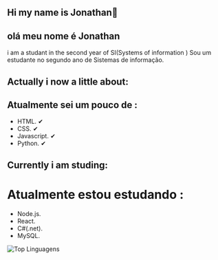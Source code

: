 ## Hi my name is Jonathan👋
## olá meu nome é Jonathan
i am a studant in the second year of SI(Systems of information )
Sou um estudante no segundo ano de Sistemas de informação.
## Actually i now a little about:
## Atualmente sei um pouco de : 
- HTML. ✔
- CSS. ✔
- Javascript. ✔
- Python. ✔
## Currently i am studing:
# Atualmente estou estudando :
- Node.js. 
- React. 
- C#(.net).
- MySQL. 

 ![Top Linguagens](https://github-readme-stats.vercel.app/api/top-langs/?username=jon7346&repo=jon7346&layout=compact)
 


<!--
**jon7346/jon7346** is a ✨ _special_ ✨ repository because its `README.md` (this file) appears on your GitHub profile.

Here are some ideas to get you started:

- 🔭 I’m currently working on ...
- 🌱 I’m currently learning ...
- 👯 I’m looking to collaborate on ...
- 🤔 I’m looking for help with ...
- 💬 Ask me about ...
- 📫 How to reach me: ...
- 😄 Pronouns: ...
- ⚡ Fun fact: ...
-->
